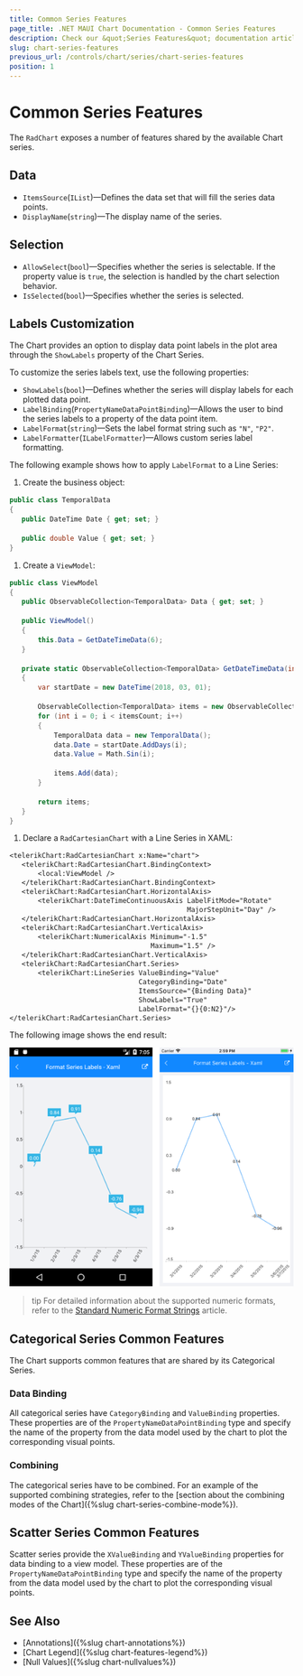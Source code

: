```yaml
---
title: Common Series Features
page_title: .NET MAUI Chart Documentation - Common Series Features
description: Check our &quot;Series Features&quot; documentation article for Telerik Chart for .NET MAUI.
slug: chart-series-features
previous_url: /controls/chart/series/chart-series-features
position: 1
---
```


# Common Series Features

The `RadChart` exposes a number of features shared by the available Chart series.

## Data

* `ItemsSource`(`IList`)&mdash;Defines the data set that will fill the series data points.
* `DisplayName`(`string`)&mdash;The display name of the series.

## Selection

* `AllowSelect`(`bool`)&mdash;Specifies whether the series is selectable. If the property value is `true`, the selection is handled by the chart selection behavior.  
* `IsSelected`(`bool`)&mdash;Specifies whether the series is selected.

## Labels Customization

The Chart provides an option to display data point labels in the plot area through the `ShowLabels` property of the Chart Series.

To customize the series labels text, use the following properties:

* `ShowLabels`(`bool`)&mdash;Defines whether the series will display labels for each plotted data point.
* `LabelBinding`(`PropertyNameDataPointBinding`)&mdash;Allows the user to bind the series labels to a property of the data point item.
* `LabelFormat`(`string`)&mdash;Sets the label format string such as `"N"`, `"P2"`.
* `LabelFormatter`(`ILabelFormatter`)&mdash;Allows custom series label formatting.

The following example shows how to apply `LabelFormat` to a Line Series:

1. Create the business object:

 ```C#
public class TemporalData
{
    public DateTime Date { get; set; }

    public double Value { get; set; }
}
 ```

1. Create a `ViewModel`:

 ```C#
public class ViewModel
{
    public ObservableCollection<TemporalData> Data { get; set; }

    public ViewModel()
    {
        this.Data = GetDateTimeData(6);
    }

    private static ObservableCollection<TemporalData> GetDateTimeData(int itemsCount)
    {
        var startDate = new DateTime(2018, 03, 01);

        ObservableCollection<TemporalData> items = new ObservableCollection<TemporalData>();
        for (int i = 0; i < itemsCount; i++)
        {
            TemporalData data = new TemporalData();
            data.Date = startDate.AddDays(i);
            data.Value = Math.Sin(i);

            items.Add(data);
        }

        return items;
    }
}
 ```

1. Declare a `RadCartesianChart` with a Line Series in XAML:

 ```XAML
<telerikChart:RadCartesianChart x:Name="chart">
    <telerikChart:RadCartesianChart.BindingContext>
        <local:ViewModel />
    </telerikChart:RadCartesianChart.BindingContext>
    <telerikChart:RadCartesianChart.HorizontalAxis>
        <telerikChart:DateTimeContinuousAxis LabelFitMode="Rotate"
                                             MajorStepUnit="Day" />
    </telerikChart:RadCartesianChart.HorizontalAxis>
    <telerikChart:RadCartesianChart.VerticalAxis>
        <telerikChart:NumericalAxis Minimum="-1.5"
                                    Maximum="1.5" />
    </telerikChart:RadCartesianChart.VerticalAxis>
    <telerikChart:RadCartesianChart.Series>            
        <telerikChart:LineSeries ValueBinding="Value"
                                 CategoryBinding="Date"
                                 ItemsSource="{Binding Data}"
                                 ShowLabels="True"
                                 LabelFormat="{}{0:N2}"/>
</telerikChart:RadCartesianChart.Series>
 ```


The following image shows the end result:

![Chart Series Labels](images/chart-series-labels.png)

>tip For detailed information about the supported numeric formats, refer to the [Standard Numeric Format Strings](https://docs.microsoft.com/en-us/dotnet/standard/base-types/standard-numeric-format-strings) article.

## Categorical Series Common Features

The Chart supports common features that are shared by its Categorical Series.  

### Data Binding

All categorical series have `CategoryBinding` and `ValueBinding` properties. These properties are of the `PropertyNameDataPointBinding` type and specify the name of the property from the data model used by the chart to plot the corresponding visual points.

### Combining

The categorical series have to be combined. For an example of the supported combining strategies, refer to the [section about the combining modes of the Chart]({%slug chart-series-combine-mode%}).

## Scatter Series Common Features

Scatter series provide the `XValueBinding` and `YValueBinding` properties for data binding to a view model. These properties are of the `PropertyNameDataPointBinding` type and specify the name of the property from the data model used by the chart to plot the corresponding visual points.

## See Also

- [Annotations]({%slug chart-annotations%})
- [Chart Legend]({%slug chart-features-legend%})
- [Null Values]({%slug chart-nullvalues%})
